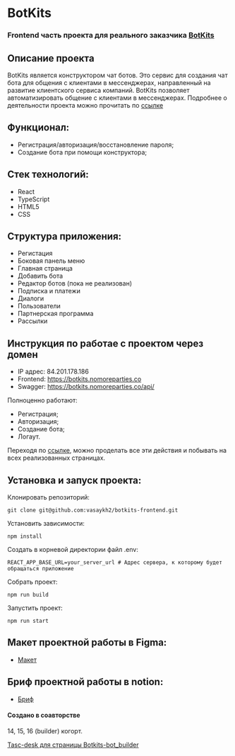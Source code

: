 # BotKits

### Frontend часть проекта для реального заказчика [BotKits](https://botkits.ru/)

## Описание проекта

BotKits является конструктором чат ботов. Это сервис для создания чат бота для общения с клиентами в мессенджерах, направленный на развитие клиентского сервиса компаний. BotKits позволяет автоматизировать общение с клиентами в мессенджерах. Подробнее о деятельности проекта можно прочитать по [ссылке](https://botkits.ru/)

## Функционал:

- Регистрация/авторизация/восстановление пароля;
- Создание бота при помощи конструктора;

## Стек технологий:

- React
- TypeScript
- HTML5
- CSS

## Структура приложения:

- Регистация
- Боковая панель меню
- Главная страница
- Добавить бота
- Редактор ботов (пока не реализован)
- Подписка и платежи
- Диалоги
- Пользователи
- Партнерская программа
- Рассылки

## Инструкция по работае с проектом через домен

- IP адрес: 84.201.178.186
- Frontend: https://botkits.nomoreparties.co
- Swagger: https://botkits.nomoreparties.co/api/

Полноценно работают:

- Регистрация;
- Авторизация;
- Создание бота;
- Логаут.

Переходя по [ссылке](https://botkits.nomoreparties.co), можно проделать все эти действия и побывать на всех реализованных страницах.

## Установка и запуск проекта:

Клонировать репозиторий:

    git clone git@github.com:vasaykh2/botkits-frontend.git


Установить зависимости:

    npm install

Создать в корневой директории файл .env:

    REACT_APP_BASE_URL=your_server_url # Адрес сервера, к которому будет обращаться приложение

Собрать проект:

    npm run build

Запустить проект:

    npm run start

## Макет проектной работы в Figma:

- [Макет](<https://www.figma.com/file/89caTZSLaLwqYKSWH4SXLo/BOTkit-Admin-panel-(Copy-07.08.23)?type=design&node-id=26-24906&mode=design&t=5VY052C7pfGFpugE-0>)

## Бриф проектной работы в notion:

- [Бриф](https://www.notion.so/BotKits-14-web-195fad87a50d4ad58a4e5d6fb5ea4e25)

#### Создано в соавторстве

14, 15, 16 (builder) когорт.


[Tasc-desk для страницы Botkits-bot_builder](https://github.com/users/vasaykh2/projects/1/views/1)
